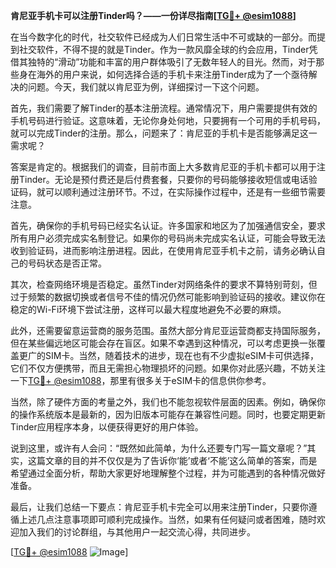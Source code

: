 **肯尼亚手机卡可以注册Tinder吗？——一份详尽指南[[TG💪+ @esim1088](https://t.me/s/esim1088)]**

在当今数字化的时代，社交软件已经成为人们日常生活中不可或缺的一部分。而提到社交软件，不得不提的就是Tinder。作为一款风靡全球的约会应用，Tinder凭借其独特的“滑动”功能和丰富的用户群体吸引了无数年轻人的目光。然而，对于那些身在海外的用户来说，如何选择合适的手机卡来注册Tinder成为了一个亟待解决的问题。今天，我们就以肯尼亚为例，详细探讨一下这个问题。

首先，我们需要了解Tinder的基本注册流程。通常情况下，用户需要提供有效的手机号码进行验证。这意味着，无论你身处何地，只要拥有一个可用的手机号码，就可以完成Tinder的注册。那么，问题来了：肯尼亚的手机卡是否能够满足这一需求呢？

答案是肯定的。根据我们的调查，目前市面上大多数肯尼亚的手机卡都可以用于注册Tinder。无论是预付费还是后付费套餐，只要你的号码能够接收短信或电话验证码，就可以顺利通过注册环节。不过，在实际操作过程中，还是有一些细节需要注意。

首先，确保你的手机号码已经实名认证。许多国家和地区为了加强通信安全，要求所有用户必须完成实名制登记。如果你的号码尚未完成实名认证，可能会导致无法收到验证码，进而影响注册进程。因此，在使用肯尼亚手机卡之前，请务必确认自己的号码状态是否正常。

其次，检查网络环境是否稳定。虽然Tinder对网络条件的要求不算特别苛刻，但过于频繁的数据切换或者信号不佳的情况仍然可能影响到验证码的接收。建议你在稳定的Wi-Fi环境下尝试注册，这样可以最大程度地避免不必要的麻烦。

此外，还需要留意运营商的服务范围。虽然大部分肯尼亚运营商都支持国际服务，但在某些偏远地区可能会存在盲区。如果不幸遇到这种情况，可以考虑更换一张覆盖更广的SIM卡。当然，随着技术的进步，现在也有不少虚拟eSIM卡可供选择，它们不仅方便携带，而且无需担心物理损坏的问题。如果你对此感兴趣，不妨关注一下[TG💪+ @esim1088](https://t.me/s/esim1088)，那里有很多关于eSIM卡的信息供你参考。

当然，除了硬件方面的考量之外，我们也不能忽视软件层面的因素。例如，确保你的操作系统版本是最新的，因为旧版本可能存在兼容性问题。同时，也要定期更新Tinder应用程序本身，以便获得更好的用户体验。

说到这里，或许有人会问：“既然如此简单，为什么还要专门写一篇文章呢？”其实，这篇文章的目的并不仅仅是为了告诉你‘能’或者‘不能’这么简单的答案，而是希望通过全面分析，帮助大家更好地理解整个过程，并为可能遇到的各种情况做好准备。

最后，让我们总结一下要点：肯尼亚手机卡完全可以用来注册Tinder，只要你遵循上述几点注意事项即可顺利完成操作。当然，如果有任何疑问或者困难，随时欢迎加入我们的讨论群组，与其他用户一起交流心得，共同进步。

[[TG💪+ @esim1088](https://t.me/s/esim1088) ![Image](https://i.postimg.cc/4NQfJmqS/Snipaste-2025-05-13-00-14-12.png)]